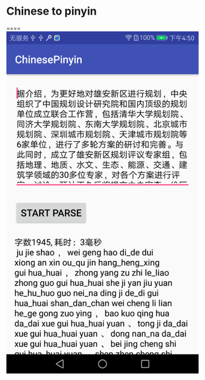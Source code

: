 # Chinese to pinyin
====
![image](https://github.com/mickyliu945/ChinesePinyin/raw/master/screenshots/device.png)
